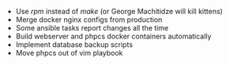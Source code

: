 * Use *rpm* instead of *make* (or George Machitidze will kill kittens)
* Merge docker nginx configs from production
* Some ansible tasks report changes all the time
* Build webserver and phpcs docker containers automatically
* Implement database backup scripts
* Move phpcs out of vim playbook
